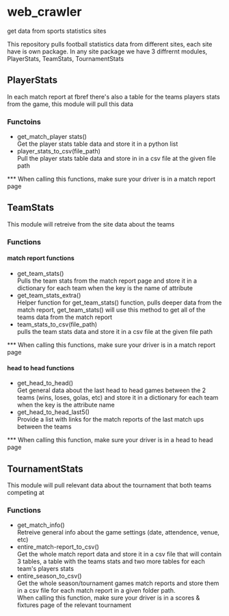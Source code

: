 # web_crawler
get data from sports statistics sites

This repository pulls football statistics data from different sites, each site have is own package.
In any site package we have 3 diffrernt modules, PlayerStats, TeamStats, TournamentStats

## PlayerStats
In each match report at fbref there's also a table for the teams players stats from the game, this module will pull this data 
### Functoins
- get_match_player stats() \
  Get the player stats table data and store it in a python list
- player_stats_to_csv(file_path) \
  Pull the player stats table data and store in in a csv file at the given file path

*** When calling this functions, make sure your driver is in a match report page

## TeamStats
This module will retreive from the site data about the teams
### Functions
#### match report functions
- get_team_stats() \
  Pulls the team stats from the match report page and store it in a dictionary for each team when the key is the name of attribute
- get_team_stats_extra() \
  Helper function for get_team_stats() function, pulls deeper data from the match report, get_team_stats() will use this method to get all of the teams data from the       match report
- team_stats_to_csv(file_path) \
  pulls the team stats data and store it in a csv file at the given file path

*** When calling this functions, make sure your driver is in a match report page

#### head to head functions
- get_head_to_head() \
  Get general data about the last head to head games between the 2 teams (wins, loses, golas, etc) and store it in a dictionary for each team when the key is the         attribute name
- get_head_to_head_last5() \
  Provide a list with links for the match reports of the last match ups between the teams
  
*** When calling this function, make sure your driver is in a head to head page

## TournamentStats
This module will pull relevant data about the tournament that both teams competing at
### Functions
- get_match_info() \
  Retreive general info about the game settings (date, attendence, venue, etc)
- entire_match-report_to_csv() \
  Get the whole match report data and store it in a csv file that will contain 3 tables, a table with the teams stats and two more tables for each team's players stats
- entire_season_to_csv() \
  Get the whole season/tournament games match reports and store them in a csv file for each match report in a given folder path. \
  When calling this function, make sure your driver is in a scores & fixtures page of the relevant tournament

  
